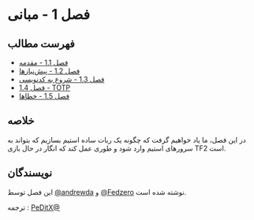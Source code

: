 # فصل 1 - مبانی

## فهرست مطالب

- [فصل 1.1 - مقدمه](./Chapter%201.1%20-%20Introduction)
- [فصل 1.2 - پیش‌نیازها](./Chapter%201.2%20-%20Prerequisites)
- [فصل 1.3 - شروع به کدنویسی](./Chapter%201.3%20-%20Starting%20to%20Code)
- [فصل 1.4 - TOTP](./Chapter%201.4%20-%20TOTP)
- [فصل 1.5 - خطاها](./Chapter%201.5%20-%20Errors)

## خلاصه

در این فصل، ما یاد خواهیم گرفت که چگونه یک ربات ساده استیم بسازیم که
بتواند به سرورهای استیم وارد شود و طوری عمل کند که انگار در حال بازی TF2 است.

## نویسندگان

این فصل توسط [@andrewda](https://github.com/andrewda) و
[@Fedzero](https://github.com/Fedzero) نوشته شده است.

ترجمه : [PeDitX@](https://github.com/peditx)
